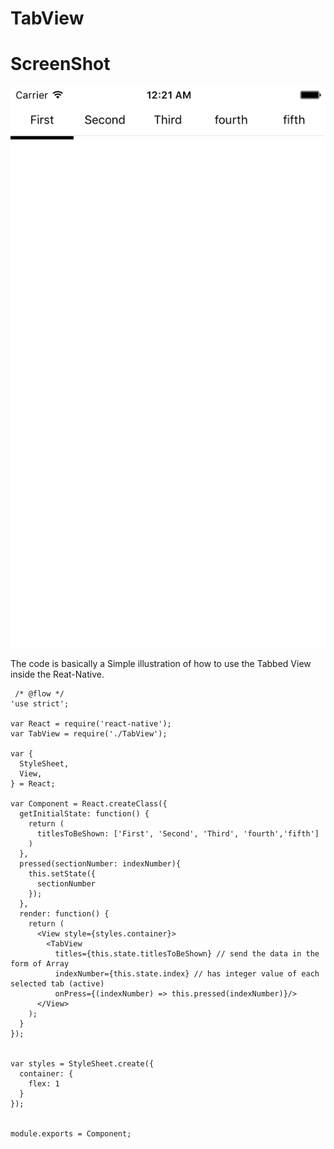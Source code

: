 # TabView

# ScreenShot

![alt tag](https://github.com/pramodmg/TabView/blob/master/ScreenShot.jpg)

The code is basically a Simple illustration of how to use the Tabbed View inside the Reat-Native.

```
 /* @flow */
'use strict';

var React = require('react-native');
var TabView = require('./TabView');

var {
  StyleSheet,
  View,
} = React;

var Component = React.createClass({
  getInitialState: function() {
    return (
      titlesToBeShown: ['First', 'Second', 'Third', 'fourth','fifth']
    )
  },
  pressed(sectionNumber: indexNumber){
    this.setState({
      sectionNumber
    });
  },
  render: function() {
    return (
      <View style={styles.container}>
        <TabView
          titles={this.state.titlesToBeShown} // send the data in the form of Array
          indexNumber={this.state.index} // has integer value of each selected tab (active)
          onPress={(indexNumber) => this.pressed(indexNumber)}/>
      </View>
    );
  }
});


var styles = StyleSheet.create({
  container: {
    flex: 1
  }
});


module.exports = Component;
```
